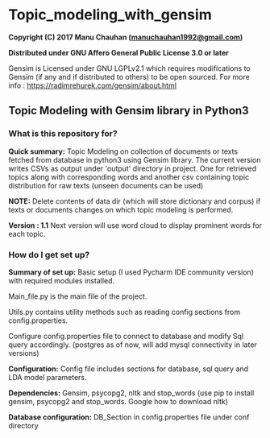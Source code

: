 # Topic_modeling_with_gensim

**Copyright (C) 2017 Manu Chauhan (manuchauhan1992@gmail.com)**

**Distributed under GNU Affero General Public License 3.0 or later**

Gensim is Licensed under  GNU LGPLv2.1 which requires modifications to Gensim (if any and if distributed to others) to be open sourced. For  more info : https://radimrehurek.com/gensim/about.html

## Topic Modeling with Gensim library in Python3 ##


### What is this repository for? ###

**Quick summary:**
 Topic Modeling on collection of documents or texts fetched from database in python3 using Gensim library.
 The current version writes CSVs as output under 'output' directory in project. One for retrieved topics along with corresponding words and another csv containing topic distribution for raw texts (unseen documents can be used)
 
 **NOTE:** Delete contents of data dir (which will store dictionary and corpus) if texts or documents changes on which topic modeling is performed. 

**Version : 1.1**
Next version will use word cloud to display prominent words for each topic.

### How do I get set up? ###

 **Summary of set up:** Basic setup (I used Pycharm IDE community version) with required modules installed.
 
 Main_file.py is the main file of the project.
 
 Utils.py contains utility methods such as reading config sections from config.properties.
 
 Configure config.properties file to connect to database and modify Sql query accordingly. (postgres as of now, will add mysql connectivity in later versions)

 **Configuration:** Config file includes sections for database, sql query and LDA model parameters.

 **Dependencies:**  Gensim, psycopg2, nltk and stop_words (use pip to install gensim, psycopg2 and stop_words. Google how to download nltk)

 **Database configuration:** DB_Section in config.properties file under conf directory
